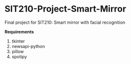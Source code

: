 # SIT210-Project-Smart-Mirror
Final project for SIT210: Smart mirror with facial recognition

<b>Requirements</b>
1. tkinter
1. newsapi-python
1. pillow
1. spotipy

